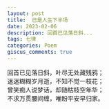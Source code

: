 ```yaml
---
layout: post
title:  已是人生下半场
date: 2023-02-06
description: 回首已见落日斜...
tags: 七律
categories: Poem
giscus_comments: true
---
```

回首已见落日斜，叶尽无处藏残鸦；  
迷迷糊糊岁月逝，不知不觉一枝花；  
曾笑痴人说梦话，却随枯枝空年华；  
不求万贯腰间缠，唯盼平安早归家。
